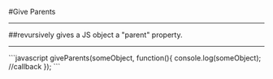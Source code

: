 #Give Parents
<hr/>
##revursively gives a JS object a "parent" property.
<hr/>
```javascript
giveParents(someObject, function(){
	console.log(someObject); //callback
});
```
